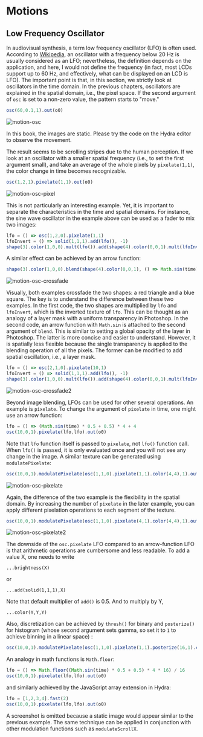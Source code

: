 Motions
========

Low Frequency Oscillator
--------

In audiovisual synthesis, a term low frequency oscillator (LFO) is often used. According to [Wikipedia](https://en.wikipedia.org/wiki/Low-frequency_oscillation), an oscillator with a frequency below 20 Hz is usually considered as an LFO; nevertheless, the definition depends on the application, and here, I would not define the frequency (in fact, most LCDs support up to 60 Hz, and effectively, what can be displayed on an LCD is LFO). The important point is that, in this section, we strictly look at oscillators in the time domain. In the previous chapters, oscillators are explained in the spatial domain, i.e., the pixel space. If the second argument of `osc` is set to a non-zero value, the pattern starts to "move."

```javascript
osc(60,0.1,1).out(o0)
```

![motion-osc](images/motion-osc.png)

In this book, the images are static. Please try the code on the Hydra editor to observe the movement.

The result seems to be scrolling stripes due to the human perception. If we look at an oscillator with a smaller spatial frequency (i.e., to set the first argument small), and take an average of the whole pixels by `pixelate(1,1)`, the color change in time becomes recognizable.

```javascript
osc(1,2,1).pixelate(1,1).out(o0)
```

![motion-osc-pixel](images/motion-osc-pixel.png)

This is not particularly an interesting example. Yet, it is important to separate the characteristics in the time and spatial domains. For instance, the sine wave oscillator in the example above can be used as a fader to mix two images:

```javascript
lfo = () => osc(1,2,0).pixelate(1,1)
lfoInvert = () => solid(1,1,1).add(lfo(), -1)
shape(3).color(1,0,0).mult(lfo()).add(shape(4).color(0,0,1).mult(lfoInvert()),1).out(o0)
```

A similar effect can be achieved by an arrow function:

```javascript
shape(3).color(1,0,0).blend(shape(4).color(0,0,1), () => Math.sin(time) * 0.5 + 0.5).out(o0)
```

![motion-osc-crossfade](images/motion-osc-crossfade.png)

Visually, both examples crossfade the two shapes: a red triangle and a blue square. The key is to understand the difference between these two examples. In the first code, the two shapes are multiplied by `lfo` and `lfoInvert`, which is the inverted texture of `lfo`. This can be thought as an analogy of a layer mask with a uniform transparency in Photoshop. In the second code, an arrow function with `Math.sin` is attached to the second argument of `blend`. This is similar to setting a global opacity of the layer in Photoshop. The latter is more concise and easier to understand. However, it is spatially less flexible because the single transparency is applied to the blending operation of all the pixels. The former can be modified to add spatial oscillation, i.e., a layer mask.

```javascript
lfo = () => osc(2,1,0).pixelate(10,1)
lfoInvert = () => solid(1,1,1).add(lfo(), -1)
shape(3).color(1,0,0).mult(lfo()).add(shape(4).color(0,0,1).mult(lfoInvert()),1).out(o0)
```

![motion-osc-crossfade2](images/motion-osc-crossfade2.png)

Beyond image blending, LFOs can be used for other several operations. An example is `pixelate`. To change the argument of `pixelate` in time, one might use an arrow function:

```javascript
lfo = () => (Math.sin(time) * 0.5 + 0.5) * 4 + 4
osc(10,0,1).pixelate(lfo,lfo).out(o0)
```

Note that `lfo` function itself is passed to `pixelate`, not `lfo()` function call. When `lfo()` is passed, it is only evaluated once and you will not see any change in the image. A similar texture can be generated using `modulatePixelate`:

```javascript
osc(10,0,1).modulatePixelate(osc(1,1,0).pixelate(1,1).color(4,4),1).out(o0)
```

![motion-osc-pixelate](images/motion-osc-pixelate.png)

Again, the difference of the two example is the flexibility in the spatial domain. By increasing the number of `pixelate` in the later example, you can apply different pixelation operations to each segment of the texture.

```javascript
osc(10,0,1).modulatePixelate(osc(1,1,0).pixelate(4,1).color(4,4),1).out(o0)
```

![motion-osc-pixelate2](images/motion-osc-pixelate2.png)

The downside of the `osc.pixelate` LFO compared to an arrow-function LFO is that arithmetic operations are cumbersome and less readable. To add a value X, one needs to write

```clike
...brightness(X)
```

or

```clike
...add(solid(1,1,1),X)
```

Note that default multiplier of `add()` is 0.5. And to multiply by Y,

```clike
...color(Y,Y,Y)
```

Also, discretization can be achieved by `thresh()` for binary and `posterize()` for histogram (whose second argument sets gamma, so set it to `1` to achieve binning in a linear space) :

```javascript
osc(10,0,1).modulatePixelate(osc(1,1,0).pixelate(1,1).posterize(16,1).color(4,4),1).out(o0)
```

An analogy in math functions is `Math.floor`:

```javascript
lfo = () => Math.floor((Math.sin(time) * 0.5 + 0.5) * 4 * 16) / 16
osc(10,0,1).pixelate(lfo,lfo).out(o0)
```

and similarly achieved by the JavaScript array extension in Hydra:

```javascript
lfo = [1,2,3,4].fast(2)
osc(10,0,1).pixelate(lfo,lfo).out(o0)
```

A screenshot is omitted because a static image would appear similar to the previous example. The same technique can be applied in conjunction with other modulation functions such as `modulateScrollX`.
